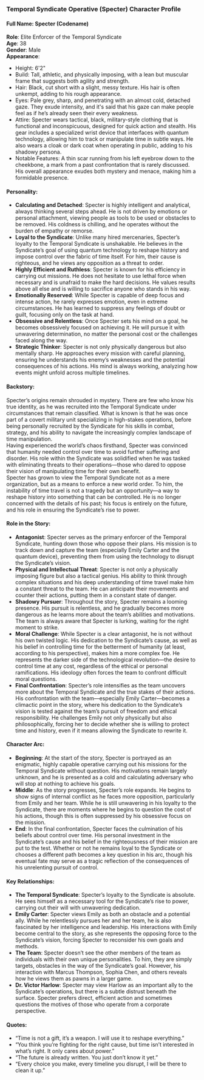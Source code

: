 
### **Temporal Syndicate Operative (Specter) Character Profile**

#### **Full Name**: Specter (Codename)  
**Role**: Elite Enforcer of the Temporal Syndicate  
**Age**: 38  
**Gender**: Male  
**Appearance**:  
- Height: 6'2"  
- Build: Tall, athletic, and physically imposing, with a lean but muscular frame that suggests both agility and strength.  
- Hair: Black, cut short with a slight, messy texture. His hair is often unkempt, adding to his rough appearance.  
- Eyes: Pale grey, sharp, and penetrating with an almost cold, detached gaze. They exude intensity, and it's said that his gaze can make people feel as if he’s already seen their every weakness.  
- Attire: Specter wears tactical, black, military-style clothing that is functional and inconspicuous, designed for quick action and stealth. His gear includes a specialized wrist device that interfaces with quantum technology, allowing him to track or manipulate time in subtle ways. He also wears a cloak or dark coat when operating in public, adding to his shadowy persona.  
- Notable Features: A thin scar running from his left eyebrow down to the cheekbone, a mark from a past confrontation that is rarely discussed. His overall appearance exudes both mystery and menace, making him a formidable presence.

#### **Personality**:  
- **Calculating and Detached**: Specter is highly intelligent and analytical, always thinking several steps ahead. He is not driven by emotions or personal attachment, viewing people as tools to be used or obstacles to be removed. His coldness is chilling, and he operates without the burden of empathy or remorse.  
- **Loyal to the Syndicate**: Unlike many hired mercenaries, Specter’s loyalty to the Temporal Syndicate is unshakable. He believes in the Syndicate’s goal of using quantum technology to reshape history and impose control over the fabric of time itself. For him, their cause is righteous, and he views any opposition as a threat to order.  
- **Highly Efficient and Ruthless**: Specter is known for his efficiency in carrying out missions. He does not hesitate to use lethal force when necessary and is unafraid to make the hard decisions. He values results above all else and is willing to sacrifice anyone who stands in his way.  
- **Emotionally Reserved**: While Specter is capable of deep focus and intense action, he rarely expresses emotion, even in extreme circumstances. He has learned to suppress any feelings of doubt or guilt, focusing only on the task at hand.  
- **Obsessive and Relentless**: Once Specter sets his mind on a goal, he becomes obsessively focused on achieving it. He will pursue it with unwavering determination, no matter the personal cost or the challenges faced along the way.  
- **Strategic Thinker**: Specter is not only physically dangerous but also mentally sharp. He approaches every mission with careful planning, ensuring he understands his enemy’s weaknesses and the potential consequences of his actions. His mind is always working, analyzing how events might unfold across multiple timelines.

#### **Backstory**:  
Specter’s origins remain shrouded in mystery. There are few who know his true identity, as he was recruited into the Temporal Syndicate under circumstances that remain classified. What is known is that he was once part of a covert military unit specializing in high-stakes operations, before being personally recruited by the Syndicate for his skills in combat, strategy, and his ability to navigate the increasingly complex landscape of time manipulation.  
Having experienced the world’s chaos firsthand, Specter was convinced that humanity needed control over time to avoid further suffering and disorder. His role within the Syndicate was solidified when he was tasked with eliminating threats to their operations—those who dared to oppose their vision of manipulating time for their own benefit.  
Specter has grown to view the Temporal Syndicate not as a mere organization, but as a means to enforce a new world order. To him, the instability of time travel is not a tragedy but an opportunity—a way to reshape history into something that can be controlled. He is no longer concerned with the details of his past; his focus is entirely on the future, and his role in ensuring the Syndicate’s rise to power.  

#### **Role in the Story**:  
- **Antagonist**: Specter serves as the primary enforcer of the Temporal Syndicate, hunting down those who oppose their plans. His mission is to track down and capture the team (especially Emily Carter and the quantum device), preventing them from using the technology to disrupt the Syndicate’s vision.  
- **Physical and Intellectual Threat**: Specter is not only a physically imposing figure but also a tactical genius. His ability to think through complex situations and his deep understanding of time travel make him a constant threat to the team. He can anticipate their movements and counter their actions, putting them in a constant state of danger.  
- **Shadowy Pursuer**: Throughout the story, Specter remains a looming presence. His pursuit is relentless, and he gradually becomes more dangerous as he learns more about the team’s abilities and motivations. The team is always aware that Specter is lurking, waiting for the right moment to strike.  
- **Moral Challenge**: While Specter is a clear antagonist, he is not without his own twisted logic. His dedication to the Syndicate’s cause, as well as his belief in controlling time for the betterment of humanity (at least, according to his perspective), makes him a more complex foe. He represents the darker side of the technological revolution—the desire to control time at any cost, regardless of the ethical or personal ramifications. His ideology often forces the team to confront difficult moral questions.  
- **Final Confrontation**: Specter’s role intensifies as the team uncovers more about the Temporal Syndicate and the true stakes of their actions. His confrontation with the team—especially Emily Carter—becomes a climactic point in the story, where his dedication to the Syndicate’s vision is tested against the team’s pursuit of freedom and ethical responsibility. He challenges Emily not only physically but also philosophically, forcing her to decide whether she is willing to protect time and history, even if it means allowing the Syndicate to rewrite it.

#### **Character Arc**:  
- **Beginning**: At the start of the story, Specter is portrayed as an enigmatic, highly capable operative carrying out his missions for the Temporal Syndicate without question. His motivations remain largely unknown, and he is presented as a cold and calculating adversary who will stop at nothing to achieve his goals.  
- **Middle**: As the story progresses, Specter’s role expands. He begins to show signs of internal conflict as he faces more opposition, particularly from Emily and her team. While he is still unwavering in his loyalty to the Syndicate, there are moments where he begins to question the cost of his actions, though this is often suppressed by his obsessive focus on the mission.  
- **End**: In the final confrontation, Specter faces the culmination of his beliefs about control over time. His personal investment in the Syndicate’s cause and his belief in the righteousness of their mission are put to the test. Whether or not he remains loyal to the Syndicate or chooses a different path becomes a key question in his arc, though his eventual fate may serve as a tragic reflection of the consequences of his unrelenting pursuit of control.

#### **Key Relationships**:  
- **The Temporal Syndicate**: Specter’s loyalty to the Syndicate is absolute. He sees himself as a necessary tool for the Syndicate’s rise to power, carrying out their will with unwavering dedication.  
- **Emily Carter**: Specter views Emily as both an obstacle and a potential ally. While he relentlessly pursues her and her team, he is also fascinated by her intelligence and leadership. His interactions with Emily become central to the story, as she represents the opposing force to the Syndicate’s vision, forcing Specter to reconsider his own goals and methods.  
- **The Team**: Specter doesn’t see the other members of the team as individuals with their own unique personalities. To him, they are simply targets, obstacles in the way of the Syndicate’s goal. However, his interaction with Marcus Thompson, Sophia Chen, and others reveals how he views them as pawns in a larger game.  
- **Dr. Victor Harlow**: Specter may view Harlow as an important ally to the Syndicate’s operations, but there is a subtle distrust beneath the surface. Specter prefers direct, efficient action and sometimes questions the motives of those who operate from a corporate perspective.

#### **Quotes**:  
- “Time is not a gift, it’s a weapon. I will use it to reshape everything.”  
- “You think you’re fighting for the right cause, but time isn’t interested in what’s right. It only cares about power.”  
- “The future is already written. You just don’t know it yet.”  
- “Every choice you make, every timeline you disrupt, I will be there to clean it up.”
